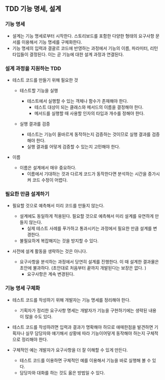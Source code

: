 ## TDD 기능 명세, 설계

### 기능 명세

- 설계는 기능 명세로부터 시작한다. 스토리보드를 포함한 다양한 형태의 요구사항 문서를 이용해서 기능 명세를 구체화한다. 
- 기능 명세의 입력과 결괄르 코드에 반영하는 과정에서 기능의 이름, 파라미터, 리턴 타입들이 결정된다. 이는 곧 기능에 대한 설계 과정과 연결된다. 


### 설계 과정을 지원하는 TDD

- 테스트 코드를 만들기 위해 필요한 것 
    - 테스트할 기능을 실행 
        - 테스트에서 실행할 수 있는 객체나 함수가 존재해야 한다. 
            - 테스트 대상이 되는 클래스와 메서드의 이름을 결정해야 한다. 
            - 메서드를 실행할 때 사용할 인자의 타입과 개수를 정해야 한다. 

    - 실행 결과를 검증
        - 테스트는 기능이 올바르게 동작하는지 검증하는 것이므로 실행 결과를 검증해야 한다. 
        - 실행 결과를 어덯게 검증할 수 있는지 고민해야 한다. 


- 이름
    - 이름은 설계에서 매우 중요하다.
        - 이름에서 기대하는 것과 다르게 코드가 동작한다면 분석하는 시간을 증가시켜 코드 수정이 어렵다. 


### 필요한 만큼 설계하기

- 필요할 것으로 예측해서 미리 코드를 만들지 않는다. 
    - 설계에도 동일하게 적용된다. 필요할 것으로 예측해서 미리 설계를 유연하게 만들지 않는다. 
        - 실제 테스트 사례를 푸가하고 통과시키는 과정에서 필요한 만큼 설계를 변경한다. 
    - 불필요하게 복잡해지는 것을 방지할 수 있다. 

- 사전에 설계 활동을 생략하는 것은 아니다.
    - 요구사항을 분석하는 과정에서 당연히 설계를 진행한다. 이 때 설계한 결과물은 초안에 불과하다. (초안대로 처음부터 끝까지 개발된다는 보장은 없다. )
        - 요구사항은 계속 변경된다. 


### 기능 명세 구체화

- 테스트 코드를 작성하기 위해 개발자는 기능 명세를 정리해야 한다. 
    - 기획자가 정리한 요구사항 명세는 개발자가 기능을 구현하기에는 생략된 내용이 많을 수도 있다. 

- 테스트 코드를 작성하려면 입력과 결과가 명확해야 하므로 애매한점을 발견하면 기획자나 실무 담당자와 얘기해서 상황에 따라 기능이어덯게 동작해야 하는지 구체적으로 정리해야 한다. 

- 구체적인 예는 개발자가 요구사항을 더 잘 이해할 수 있게 만든다. 
    - 테스트 코드를 이용하면 구체적인 예를 이용해서 기능을 바로 실행해 볼 수 있다. 
    - 담당자와 대화를 하는 것도 옳은 방법일 수 있다. 
